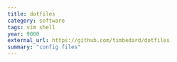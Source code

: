 ```yaml
---
title: dotfiles
category: software
tags: vim shell
year: 9000
external_url: https://github.com/timbedard/dotfiles
summary: "config files"
---
```


